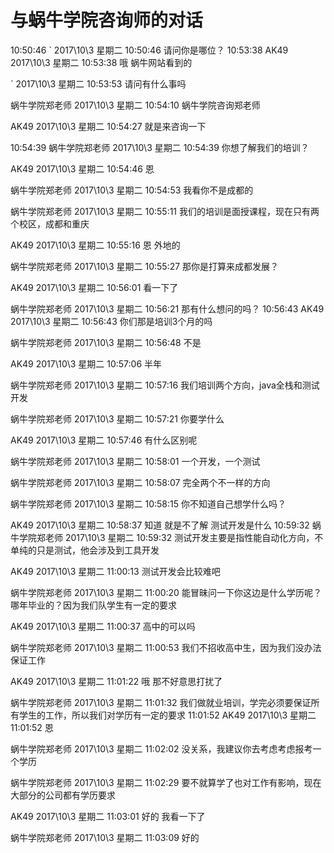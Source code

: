 

# 与蜗牛学院咨询师的对话



10:50:46
` 2017\10\3 星期二 10:50:46
请问你是哪位？
10:53:38
AK49 2017\10\3 星期二 10:53:38
哦 蜗牛网站看到的

` 2017\10\3 星期二 10:53:53
请问有什么事吗

蜗牛学院郑老师 2017\10\3 星期二 10:54:10
蜗牛学院咨询郑老师

AK49 2017\10\3 星期二 10:54:27
就是来咨询一下

10:54:39
蜗牛学院郑老师 2017\10\3 星期二 10:54:39
你想了解我们的培训？

AK49 2017\10\3 星期二 10:54:46
恩 

蜗牛学院郑老师 2017\10\3 星期二 10:54:53
我看你不是成都的

蜗牛学院郑老师 2017\10\3 星期二 10:55:11
我们的培训是面授课程，现在只有两个校区，成都和重庆

AK49 2017\10\3 星期二 10:55:16
恩 外地的  

蜗牛学院郑老师 2017\10\3 星期二 10:55:27
那你是打算来成都发展？

AK49 2017\10\3 星期二 10:56:01
看一下了

蜗牛学院郑老师 2017\10\3 星期二 10:56:21
那有什么想问的吗？
10:56:43
AK49 2017\10\3 星期二 10:56:43
你们那是培训3个月的吗

蜗牛学院郑老师 2017\10\3 星期二 10:56:48
不是

AK49 2017\10\3 星期二 10:57:06
半年 

蜗牛学院郑老师 2017\10\3 星期二 10:57:16
我们培训两个方向，java全栈和测试开发

蜗牛学院郑老师 2017\10\3 星期二 10:57:21
你要学什么

AK49 2017\10\3 星期二 10:57:46
有什么区别呢

蜗牛学院郑老师 2017\10\3 星期二 10:58:01
一个开发，一个测试

蜗牛学院郑老师 2017\10\3 星期二 10:58:07
完全两个不一样的方向

蜗牛学院郑老师 2017\10\3 星期二 10:58:15
你不知道自己想学什么吗？

AK49 2017\10\3 星期二 10:58:37
知道   就是不了解 测试开发是什么
10:59:32
蜗牛学院郑老师 2017\10\3 星期二 10:59:32
测试开发主要是指性能自动化方向，不单纯的只是测试，他会涉及到工具开发

AK49 2017\10\3 星期二 11:00:13
测试开发会比较难吧

蜗牛学院郑老师 2017\10\3 星期二 11:00:20
能冒昧问一下你这边是什么学历呢？哪年毕业的？因为我们队学生有一定的要求

AK49 2017\10\3 星期二 11:00:37
高中的可以吗

蜗牛学院郑老师 2017\10\3 星期二 11:00:53
我们不招收高中生，因为我们没办法保证工作

AK49 2017\10\3 星期二 11:01:22
哦  那不好意思打扰了

蜗牛学院郑老师 2017\10\3 星期二 11:01:32
我们做就业培训，学完必须要保证所有学生的工作，所以我们对学历有一定的要求
11:01:52
AK49 2017\10\3 星期二 11:01:52
恩

蜗牛学院郑老师 2017\10\3 星期二 11:02:02
没关系，我建议你去考虑考虑报考一个学历

蜗牛学院郑老师 2017\10\3 星期二 11:02:29
要不就算学了也对工作有影响，现在大部分的公司都有学历要求

AK49 2017\10\3 星期二 11:03:01
好的 我看一下了

蜗牛学院郑老师 2017\10\3 星期二 11:03:09
好的
